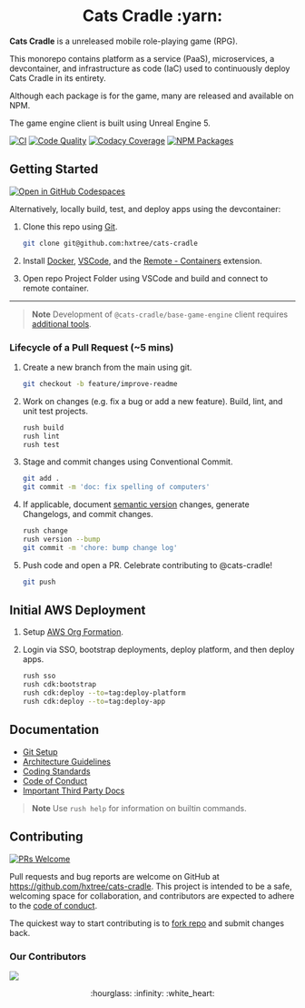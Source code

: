 <h1 align="center">Cats Cradle :yarn:</h1>

**Cats Cradle** is a unreleased mobile role-playing game (RPG).

This monorepo contains platform as a service (PaaS), microservices, a
devcontainer, and infrastructure as code (IaC) used to continuously deploy Cats
Cradle in its entirety.

Although each package is for the game, many are released and available on NPM.

The game engine client is built using Unreal Engine 5.

[![CI](https://github.com/hxtree/cats-cradle/actions/workflows/on-merge.yml/badge.svg)](https://github.com/hxtree/cats-cradle/actions/workflows/on-merge.yml)
[![Code Quality](https://app.codacy.com/project/badge/Grade/8024531285164025aef972fcb059ea74)](https://www.codacy.com/gh/hxtree/cats-cradle/dashboard?utm_source=github.com&utm_medium=referral&utm_content=hxtree/cats-cradle&utm_campaign=Badge_Grade)
[![Codacy Coverage](https://app.codacy.com/project/badge/Coverage/8024531285164025aef972fcb059ea74)](https://www.codacy.com/gh/hxtree/cats-cradle/dashboard?utm_source=github.com&utm_medium=referral&utm_content=hxtree/cats-cradle&utm_campaign=Badge_Coverage)
[![NPM Packages](https://img.shields.io/static/v1?label=Publishes&message=11%20Packages&color=000?style=flat&logo=npm)](https://www.npmjs.com/search?q=%40cats-cradle)

## Getting Started

[![Open in GitHub Codespaces](https://github.com/codespaces/badge.svg)](https://github.com/codespaces/new?hide_repo_select=true&ref=main&repo=438855397)

Alternatively, locally build, test, and deploy apps using the devcontainer:

1. Clone this repo using [Git](https://git-scm.com/downloads).

   ```bash
   git clone git@github.com:hxtree/cats-cradle
   ```

2. Install [Docker](https://docs.docker.com/get-docker/),
   [VSCode](https://code.visualstudio.com/), and the
   [Remote - Containers](https://code.visualstudio.com/docs/remote/containers-tutorial)
   extension.

3. Open repo Project Folder using VSCode and build and connect to remote
   container.

---

> **Note** Development of `@cats-cradle/base-game-engine` client requires
> [additional tools](clients/base-game-engine/README.md).

### Lifecycle of a Pull Request (~5 mins)

1. Create a new branch from the main using git.

   ```bash
   git checkout -b feature/improve-readme
   ```

2. Work on changes (e.g. fix a bug or add a new feature). Build, lint, and unit
   test projects.

   ```bash
   rush build
   rush lint
   rush test
   ```

3. Stage and commit changes using Conventional Commit.

   ```bash
   git add .
   git commit -m 'doc: fix spelling of computers'
   ```

4. If applicable, document [semantic version](https://semver.org/) changes,
   generate Changelogs, and commit changes.

   ```bash
   rush change
   rush version --bump
   git commit -m 'chore: bump change log'
   ```

5. Push code and open a PR. Celebrate contributing to @cats-cradle!

   ```bash
   git push
   ```

## Initial AWS Deployment

1. Setup [AWS Org Formation](/platform/aws-org-formation/README.md).

2. Login via SSO, bootstrap deployments, deploy platform, and then deploy apps.

   ```bash
   rush sso
   rush cdk:bootstrap
   rush cdk:deploy --to=tag:deploy-platform
   rush cdk:deploy --to=tag:deploy-app
   ```

## Documentation

- [Git Setup](docs/git-setup.md)
- [Architecture Guidelines](docs/architecture-guidelines.md)
- [Coding Standards](docs/CODING_STANDARDS.md)
- [Code of Conduct](docs/CODE_OF_CONDUCT.md)
- [Important Third Party Docs](docs/third-party-docs.md)

> **Note** Use `rush help` for information on builtin commands.

## Contributing

[![PRs Welcome](https://img.shields.io/badge/PRs-welcome-brightgreen.svg)](http://makeapullrequest.com)

Pull requests and bug reports are welcome on GitHub at
<https://github.com/hxtree/cats-cradle>. This project is intended to be a safe,
welcoming space for collaboration, and contributors are expected to adhere to
the [code of conduct](docs/CODE_OF_CONDUCT.md).

The quickest way to start contributing is to
[fork repo](https://github.com/hxtree/cats-cradle/fork) and submit changes back.

### Our Contributors

<a href="https://github.com/hxtree/cats-cradle/graphs/contributors">
  <img src="https://contrib.rocks/image?repo=hxtree/cats-cradle" />
</a>

<p align="center">
:hourglass: :infinity: :white_heart:
</p>
